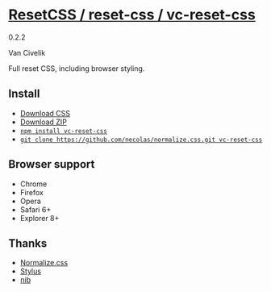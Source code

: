 # [ResetCSS / reset-css / vc-reset-css](http://vancivelik.github.io/reset-css)
0.2.2

Van Civelik

Full reset CSS, including browser styling.

## Install
* [Download CSS](https://raw.githubusercontent.com/vancivelik/reset-css/master/reset.min.css)
* [Download ZIP](https://github.com/vancivelik/reset-css/archive/master.zip)
* [`npm install vc-reset-css`](https://www.npmjs.org/package/vc-reset-css)
* [`git clone https://github.com/necolas/normalize.css.git vc-reset-css`](https://github.com/vancivelik/reset-css)

## Browser support
* Chrome
* Firefox
* Opera
* Safari 6+
* Explorer 8+

## Thanks
* [Normalize.css](https://github.com/necolas/normalize.css)
* [Stylus](https://github.com/LearnBoost/stylus)
* [nib](https://github.com/visionmedia/nib)